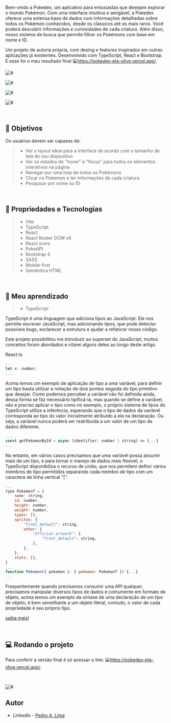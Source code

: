 Bem-vindo a Pokedex, um aplicativo para entusiastas que desejam explorar o mundo Pokémon. Com uma interface intuitiva e amigável, a Pokedex oferece uma extensa base de dados com informações detalhadas sobre todos os Pokémon conhecidos, desde os clássicos até os mais raros. Você poderá descobrir informações e curiosidades de cada criatura. Além disso, nosso sistema de busca que permite filtrar os Pokémons com base em nome e ID.

Um projeto de autoria própria, com desing e features inspirados em outras aplicações já existentes. Desenvolvido com TypeScript, React e Bootstrap. E esse foi o meu resultado final 💻<https://pokedex-eta-olive.vercel.app/>.

![#](./public/Pokedex1.png)

![#](./public/Pokedex2.png)

![#](./public/Pokedex3.png)

![#](./public/Frame1.png)

</br>

## 🎯 Objetivos

Os usuários devem ser capazes de:

> - Ver o layout ideal para a interface de acordo com o tamanho de tela do seu dispositivo
> - Ver os estados de "hover" e "focus" para todos os elementos interativos na página
> - Navegar por uma lista de todos os Pokémons
> - Clicar no Pokemon e ter informações de cada criatura
> - Pesquisar por nome ou ID

</br>

## 🔧 Propriedades e Tecnologias

> - Vite
> - TypeScript
> - React
> - React Router DOM v6
> - React icons
> - PokeAPI
> - Bootstrap 4
> - SASS
> - Mobile-first
> - Semântica HTML

</br>

## 🧠 Meu aprendizado

> - TypeScript

TypeScript é uma linguagem que adiciona tipos ao JavaScript. Ele nos permite escrever JavaScript, mas adicionando tipos, que pode detectar possíveis bugs, esclarecer a estrutura e ajudar a refatorar nosso código. 

Este projeto possibilitou me introduzir ao superset do JavaScript, muitos conceitos foram abordados e citarei alguns deles ao longo deste artigo.

React.ts
```js
...
let x: number;
...
```

Acima temos um exemplo de aplicação de tipo a uma variável, para definir um tipo basta utilizar a notação de dois pontos seguida do tipo primitivo que desejar. Como podemos perceber a variável não foi definida ainda, dessa forma se faz necessário tipificá-la, mas quando se define a variável, não é preciso aplicar o tipo como no exemplo, o próprio sistema de tipos do TypeScript utiliza a inferência, esperando que o tipo de dados da variável corresponda ao tipo do valor inicialmente atribuído a ela na declaração. Ou seja, a variável nunca poderá ser reatribuída a um valor de um tipo de dados diferente.

```js
...
const getPokemonById = async (identifier: number | string) => {...}
...
```

No entanto, em vários casos precisamos que uma variável possa assumir mais de um tipo, e para tornar o manejo de dados mais flexível, o TypeScript disponibiliza o recurso de união, que nos permitem definir vários membros de tipo permitidos separando cada membro de tipo com um caractere de linha vertical "|".

```js
...
type PokemonT = {
    name: string,
    id: number,
    height: number,
    weight: number,
    types: [],
    sprites: {
        "front_default": string,
        other: {
            "official-artwork": {
                "front_default": string,
            },
        },
    },
    stats: [],
}
...
function Pokemon({ pokemon }: { pokemon: PokemonT }) {...}
...
```

Frequentemente quando precisamos consumir uma API qualquer, precisamos manipular diversos tipos de dados e comumente em formato de objeto, acima temos um exemplo da sintaxe de uma declaração de um tipo de objeto, é bem semelhante a um objeto literal, contudo, o valor de cada propriedade é seu próprio tipo.

[saiba mais!](https://www.typescriptlang.org/docs/handbook/typescript-in-5-minutes.html)

</br>

## 💻 Rodando o projeto

Para conferir a versão final é só acessar o link: 💻<https://pokedex-eta-olive.vercel.app/>.

</br>

![#](./public/mobile.gif)

## Autor

- LinkedIn - [Pedro A. Lima](https://www.linkedin.com/in/pedroalima6/)